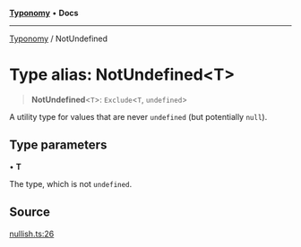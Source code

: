 [**Typonomy**](../README.md) • **Docs**

***

[Typonomy](../globals.md) / NotUndefined

# Type alias: NotUndefined\<T\>

> **NotUndefined**\<`T`\>: `Exclude`\<`T`, `undefined`\>

A utility type for values that are never `undefined` (but potentially `null`).

## Type parameters

• **T**

The type, which is not `undefined`.

## Source

[nullish.ts:26](https://github.com/softcraft-development/typonomy/blob/bb883dcb7a2044dc6d2e6edeb73029aeebd91383/src/nullish.ts#L26)
